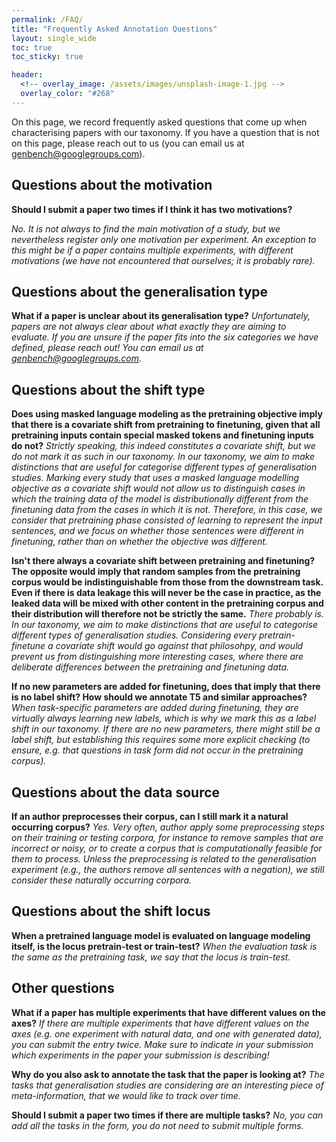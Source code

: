 ```yaml
---
permalink: /FAQ/
title: "Frequently Asked Annotation Questions"
layout: single_wide
toc: true
toc_sticky: true

header:
  <!-- overlay_image: /assets/images/unsplash-image-1.jpg -->
  overlay_color: "#268"
---
```


On this page, we record frequently asked questions that come up when characterising papers with our taxonomy.
If you have a question that is not on this page, please reach out to us (you can email us at <a href="mailto:genbench@googlegroups.com">genbench@googlegroups.com</a>).

## Questions about the motivation

**Should I submit a paper two times if I think it has two motivations?**

_No.
It is not always to find the main motivation of a study, but we nevertheless register only one motivation per experiment.
An exception to this might be if a paper contains multiple experiments, with different motivations (we have not encountered that ourselves; it is probably rare)._


## Questions about the generalisation type

**What if a paper is unclear about its generalisation type?**
_Unfortunately, papers are not always clear about what exactly they are aiming to evaluate.
If you are unsure if the paper fits into the six categories we have defined, please reach out!
You can email us at <a href="mailto:genbench@googlegroups.com">genbench@googlegroups.com</a>._

## Questions about the shift type

**Does using masked language modeling as the pretraining objective imply that there is a covariate shift from pretraining to finetuning, given that all pretraining inputs contain special masked tokens and finetuning inputs do not?**
_Strictly speaking, this indeed constitutes a covariate shift, but we do not mark it as such in our taxonomy.
In our taxonomy, we aim to make distinctions that are useful for categorise different types of generalisation studies.
Marking every study that uses a masked language modelling objective as a covariate shift would not allow us to distinguish cases in which the training data of the model is distributionally different from the finetuning data from the cases in which it is not.
Therefore, in this case, we consider that pretraining phase consisted of learning to represent the input sentences, and we focus on whether those sentences were different in finetuning, rather than on whether the objective was different._

**Isn't there always a covariate shift between pretraining and finetuning? The opposite would imply that random samples from the pretraining corpus would be indistinguishable from those from the downstream task. Even if there is data leakage this will never be the case in practice, as the leaked data will be mixed with other content in the pretraining corpus and their distribution will therefore not be strictly the same.**
_There probably is.
In our taxonomy, we aim to make distinctions that are useful to categorise different types of generalisation studies.
Considering every pretrain-finetune a covariate shift would go against that philosohpy, and would prevent us from distinguishing more interesting cases, where there are deliberate differences between the pretraining and finetuning data._

**If no new parameters are added for finetuning, does that imply that there is no label shift? How should we annotate T5 and similar approaches?**
_When task-specific parameters are added during finetuning, they are virtually always learning new labels, which is why we mark this as a label shift in our taxonomy.
If there are no new parameters, there might still be a label shift, but establishing this requires some more explicit checking (to ensure, e.g. that questions in task form did not occur in the pretraining corpus)._

## Questions about the data source

**If an author preprocesses their corpus, can I still mark it a natural occurring corpus?**
_Yes.
Very often, author apply some preprocessing steps on their training or testing corpora, for instance to remove samples that are incorrect or noisy, or to create a corpus that is computationally feasible for them to process.
Unless the preprocessing is related to the generalisation experiment (e.g., the authors remove all sentences with a negation), we still consider these naturally occurring corpora._

## Questions about the shift locus

**When a pretrained language model is evaluated on language modeling itself, is the locus pretrain-test or train-test?**
_When the evaluation task is the same as the pretraining task, we say that the locus is train-test._

## Other questions

**What if a paper has multiple experiments that have different values on the axes?**
_If there are multiple experiments that have different values on the axes (e.g. one experiment with natural data, and one with generated data), you can submit the entry twice.
Make sure to indicate in your submission which experiments in the paper your submission is describing!_

**Why do you also ask to annotate the task that the paper is looking at?**
_The tasks that generalisation studies are considering are an interesting piece of meta-information, that we would like to track over time._

**Should I submit a paper two times if there are multiple tasks?**
_No, you can add all the tasks in the form, you do not need to submit multiple forms._
